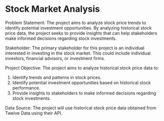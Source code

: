 # Stock Market Analysis

Problem Statement:
The project aims to analyze stock price trends to identify potential investment opportunities. By analyzing historical stock price data, the project seeks to provide insights that can help stakeholders make informed decisions regarding stock investments.

Stakeholder:
The primary stakeholder for this project is an individual interested in investing in the stock market. This could include individual investors, financial advisors, or investment firms.

Project Objective:
The project aims to analyze historical stock price data to:

1. Identify trends and patterns in stock prices.
2. Identify potential investment opportunities based on historical stock performance.
3. Provide insights to stakeholders to make informed decisions regarding stock investments.

Data Source:
The project will use historical stock price data obtained from Twelve Data using their API.
